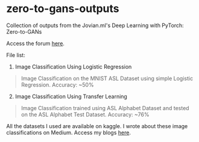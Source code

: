 # zero-to-gans-outputs

Collection of outputs from the Jovian.ml's Deep Learning with PyTorch: Zero-to-GANs

Access the forum [here](www.zerotogans.com).

File list:
1. Image Classification Using Logistic Regression
> Image Classification on the MNIST ASL Dataset using simple Logistic Regression. Accuracy: ~50%
2. Image Classification Using Transfer Learning
> Image Classification trained using ASL Alphabet Dataset and tested on the ASL Alphabet Test Dataset. Accuracy: ~76%

All the datasets I used are available on kaggle. I wrote about these image classifications on Medium. Access my blogs [here](www.medium.com/@gryangalario).
